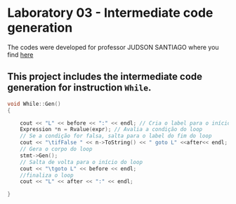 # Laboratory 03 - Intermediate code generation

The codes were developed for professor JUDSON SANTIAGO where you find [here](https://github.com/JudsonSS/Compiladores/tree/master/Labs/Lab11)

## This project includes the intermediate code generation for instruction `While`.

```c++
void While::Gen()
{

    cout << "L" << before << ":" << endl; // Cria o label para o início do loop
    Expression *n = Rvalue(expr); // Avalia a condição do loop
    // Se a condição for falsa, salta para o label do fim do loop
    cout << "\tifFalse " << n->ToString() << " goto L" <<after<< endl;
    // Gera o corpo do loop
    stmt->Gen(); 
    // Salta de volta para o início do loop
    cout << "\tgoto L" << before << endl;
    //finaliza o loop
    cout << "L" << after << ":" << endl;

}
```
